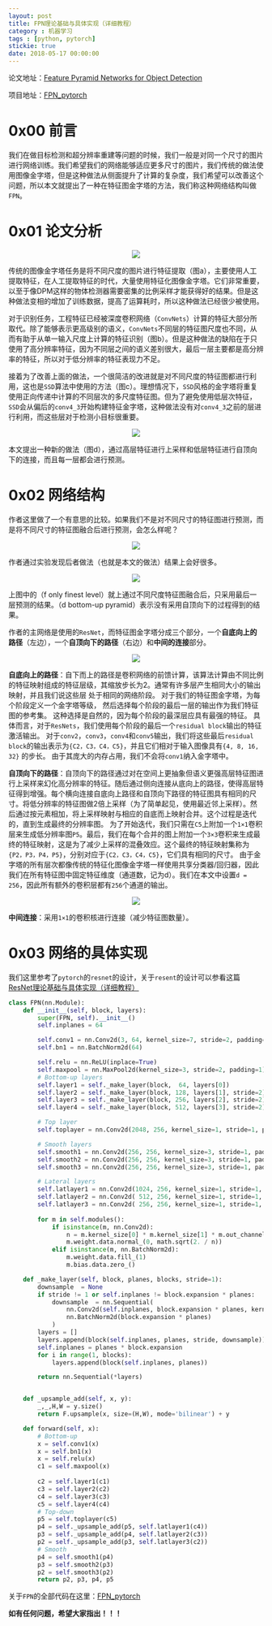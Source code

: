 ```yaml
---
layout: post
title: FPN理论基础与具体实现（详细教程）
category : 机器学习
tags : [python, pytorch]
stickie: true
date: 2018-05-17 00:00:00
---
```


论文地址：[Feature Pyramid Networks for Object Detection](https://arxiv.org/abs/1612.03144)

项目地址：[FPN_pytorch]()

# 0x00 前言

我们在做目标检测和超分辨率重建等问题的时候，我们一般是对同一个尺寸的图片进行网络训练。我们希望我们的网络能够适应更多尺寸的图片，我们传统的做法使用图像金字塔，但是这种做法从侧面提升了计算的复杂度，我们希望可以改善这个问题，所以本文就提出了一种在特征图金字塔的方法，我们称这种网络结构叫做`FPN`。

# 0x01 论文分析

<center class="half">
<img src="http://wx2.sinaimg.cn/mw690/af2d2659ly1frgdo2lobdj20dp08g40b.jpg" >
</center>

传统的图像金字塔任务是将不同尺度的图片进行特征提取（图a），主要使用人工提取特征，在人工提取特征的时代，大量使用特征化图像金字塔。它们非常重要，以至于像DPM这样的物体检测器需要密集的比例采样才能获得好的结果。但是这种做法变相的增加了训练数据，提高了运算耗时，所以这种做法已经很少被使用。

对于识别任务，工程特征已经被深度卷积网络（`ConvNets`）计算的特征大部分所取代。除了能够表示更高级别的语义，`ConvNets`不同层的特征图尺度也不同，从而有助于从单一输入尺度上计算的特征识别（图b）。但是这种做法的缺陷在于只使用了高分辨率特征，因为不同层之间的语义差别很大，最后一层主要都是高分辨率的特征，所以对于低分辨率的特征表现力不足。

接着为了改善上面的做法，一个很简洁的改进就是对不同尺度的特征图都进行利用，这也是`SSD`算法中使用的方法（图c）。理想情况下，`SSD`风格的金字塔将重复使用正向传递中计算的不同层次的多尺度特征图。但为了避免使用低层次特征，`SSD`会从偏后的`conv4_3`开始构建特征金字塔，这种做法没有对`conv4_3`之前的层进行利用，而这些层对于检测小目标很重要。

<center class="half">
<img src="http://wx3.sinaimg.cn/mw690/af2d2659ly1frgf2ss1l0j20va09b429.jpg" >
</center>

本文提出一种新的做法（图d），通过高层特征进行上采样和低层特征进行自顶向下的连接，而且每一层都会进行预测。

# 0x02 网络结构

作者这里做了一个有意思的比较。如果我们不是对不同尺寸的特征图进行预测，而是将不同尺寸的特征图融合后进行预测，会怎么样呢？

<center class="half">
<img src="http://wx2.sinaimg.cn/mw690/af2d2659ly1frgff4tsikj20bv08ojse.jpg" >
</center>

作者通过实验发现后者做法（也就是本文的做法）结果上会好很多。

<center class="half">
<img src="http://wx2.sinaimg.cn/mw690/af2d2659ly1frgr1ow3lxj20ni050wfn.jpg" >
</center>

上图中的（f only finest level）就上通过不同尺度特征图融合后，只采用最后一层预测的结果。（d bottom-up pyramid）表示没有采用自顶向下的过程得到的结果。

作者的主网络是使用的`ResNet`，而特征图金字塔分成三个部分，一个**自底向上的路径**（左边），一个**自顶向下的路径**（右边）和**中间的连接**部分。

<center class="half">
<img src="http://wx4.sinaimg.cn/mw690/af2d2659ly1frgqozcvz2j20lj07y3yl.jpg" >
</center>

**自底向上的路径**：自下而上的路径是卷积网络的前馈计算，该算法计算由不同比例的特征映射组成的特征层级，其缩放步长为2。通常有许多层产生相同大小的输出映射，并且我们说这些层 处于相同的网络阶段。 对于我们的特征图金字塔，为每个阶段定义一个金字塔等级， 然后选择每个阶段的最后一层的输出作为我们特征图的参考集。 这种选择是自然的，因为每个阶段的最深层应具有最强的特征。
具体而言，对于`ResNets`，我们使用每个阶段的最后一个`residual block`输出的特征激活输出。 对于`conv2`，`conv3`，`conv4`和`conv5`输出，我们将这些最后`residual block`的输出表示为`{C2，C3，C4，C5}`，并且它们相对于输入图像具有`{4, 8, 16, 32}` 的步长。 由于其庞大的内存占用，我们不会将`conv1`纳入金字塔中。

**自顶向下的路径**：自顶向下的路径通过对在空间上更抽象但语义更强高层特征图进行上采样来幻化高分辨率的特征。随后通过侧向连接从底向上的路径，使得高层特征得到增强。每个横向连接自底向上路径和自顶向下路径的特征图具有相同的尺寸。将低分辨率的特征图做2倍上采样（为了简单起见，使用最近邻上采样）。然后通过按元素相加，将上采样映射与相应的自底而上映射合并。这个过程是迭代的，直到生成最终的分辨率图。
为了开始迭代，我们只需在`C5`上附加一个`1×1`卷积层来生成低分辨率图`P5`。最后，我们在每个合并的图上附加一个`3×3`卷积来生成最终的特征映射，这是为了减少上采样的混叠效应。这个最终的特征映射集称为`{P2，P3，P4，P5}`，分别对应于`{C2，C3，C4，C5}`，它们具有相同的尺寸。
由于金字塔的所有层次都像传统的特征化图像金字塔一样使用共享分类器/回归器，因此我们在所有特征图中固定特征维度（通道数，记为d）。我们在本文中设置`d = 256`，因此所有额外的卷积层都有`256`个通道的输出。

<center class="half">
<img src="http://wx2.sinaimg.cn/mw690/af2d2659ly1frgff6s2i7j20a107mt97.jpg" >
</center>

**中间连接**：采用`1×1`的卷积核进行连接（减少特征图数量）。

# 0x03 网络的具体实现

我们这里参考了`pytorch`的`resnet`的设计，关于`resent`的设计可以参看这篇[ResNet理论基础与具体实现（详细教程）](https://blog.csdn.net/qq_17550379/article/details/80359471)

```python
class FPN(nn.Module):
    def __init__(self, block, layers):
        super(FPN, self).__init__()
        self.inplanes = 64

        self.conv1 = nn.Conv2d(3, 64, kernel_size=7, stride=2, padding=3, bias=False)
        self.bn1 = nn.BatchNorm2d(64)

        self.relu = nn.ReLU(inplace=True)
        self.maxpool = nn.MaxPool2d(kernel_size=3, stride=2, padding=1)
        # Bottom-up layers
        self.layer1 = self._make_layer(block,  64, layers[0])
        self.layer2 = self._make_layer(block, 128, layers[1], stride=2)
        self.layer3 = self._make_layer(block, 256, layers[2], stride=2)
        self.layer4 = self._make_layer(block, 512, layers[3], stride=2)

        # Top layer
        self.toplayer = nn.Conv2d(2048, 256, kernel_size=1, stride=1, padding=0)  # Reduce channels

        # Smooth layers
        self.smooth1 = nn.Conv2d(256, 256, kernel_size=3, stride=1, padding=1)
        self.smooth2 = nn.Conv2d(256, 256, kernel_size=3, stride=1, padding=1)
        self.smooth3 = nn.Conv2d(256, 256, kernel_size=3, stride=1, padding=1)

        # Lateral layers
        self.latlayer1 = nn.Conv2d(1024, 256, kernel_size=1, stride=1, padding=0)
        self.latlayer2 = nn.Conv2d( 512, 256, kernel_size=1, stride=1, padding=0)
        self.latlayer3 = nn.Conv2d( 256, 256, kernel_size=1, stride=1, padding=0)
        
        for m in self.modules():
            if isinstance(m, nn.Conv2d):
                n = m.kernel_size[0] * m.kernel_size[1] * m.out_channels
                m.weight.data.normal_(0, math.sqrt(2. / n))
            elif isinstance(m, nn.BatchNorm2d):
                m.weight.data.fill_(1)
                m.bias.data.zero_()

    def _make_layer(self, block, planes, blocks, stride=1):
        downsample  = None
        if stride != 1 or self.inplanes != block.expansion * planes:
            downsample  = nn.Sequential(
                nn.Conv2d(self.inplanes, block.expansion * planes, kernel_size=1, stride=stride, bias=False),
                nn.BatchNorm2d(block.expansion * planes)
            )
        layers = []
        layers.append(block(self.inplanes, planes, stride, downsample))
        self.inplanes = planes * block.expansion
        for i in range(1, blocks):
            layers.append(block(self.inplanes, planes))

        return nn.Sequential(*layers)


    def _upsample_add(self, x, y):
        _,_,H,W = y.size()
        return F.upsample(x, size=(H,W), mode='bilinear') + y

    def forward(self, x):
        # Bottom-up
        x = self.conv1(x)
        x = self.bn1(x)
        x = self.relu(x)
        c1 = self.maxpool(x)
        
        c2 = self.layer1(c1)
        c3 = self.layer2(c2)
        c4 = self.layer3(c3)
        c5 = self.layer4(c4)
        # Top-down
        p5 = self.toplayer(c5)
        p4 = self._upsample_add(p5, self.latlayer1(c4))
        p3 = self._upsample_add(p4, self.latlayer2(c3))
        p2 = self._upsample_add(p3, self.latlayer3(c2))
        # Smooth
        p4 = self.smooth1(p4)
        p3 = self.smooth2(p3)
        p2 = self.smooth3(p2)
        return p2, p3, p4, p5
```

关于`FPN`的全部代码在这里：[FPN_pytorch](https://github.com/luliyucoordinate/FPN_pytorch)

**如有任何问题，希望大家指出！！！**

